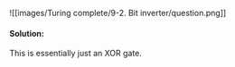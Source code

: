 ![[images/Turing complete/9-2. Bit inverter/question.png]]

#### Solution:
This is essentially just an XOR gate. 
